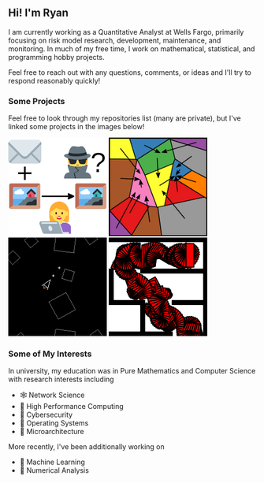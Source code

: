 ## Hi! I'm Ryan

I am currently working as a Quantitative Analyst at Wells Fargo, primarily
focusing on risk model research, development, maintenance, and monitoring. In
much of my free time, I work on mathematical, statistical, and programming
hobby projects.

Feel free to reach out with any questions, comments, or ideas and I'll try to
respond reasonably quickly!

### Some Projects

Feel free to look through my repositories list (many are private), but I've
linked some projects in the images below!

[![Steganography illustration](images/Steganography_200px.png)](https://github.com/ragibson/Steganography)
[![ModularityPruning illustration](images/ModularityPruning_200px.png)](https://github.com/ragibson/ModularityPruning)
[![FPGA-Asteroids illustration](images/FPGA-Asteroids_200px.png)](https://github.com/ragibson/FPGA-Asteroids)
[![DRRRT-motion-planning illustration](images/DRRRT-motion-planning_200px.png)](https://github.com/ragibson/DRRRT-motion-planning)

### Some of My Interests

In university, my education was in Pure Mathematics and Computer Science with
research interests including
 - 🕸️ Network Science
 - 🚅 High Performance Computing
 - 🔐 Cybersecurity
 - 💽 Operating Systems
 - 🔋 Microarchitecture

More recently, I've been additionally working on
 - 🤖 Machine Learning
 - 🧮 Numerical Analysis
